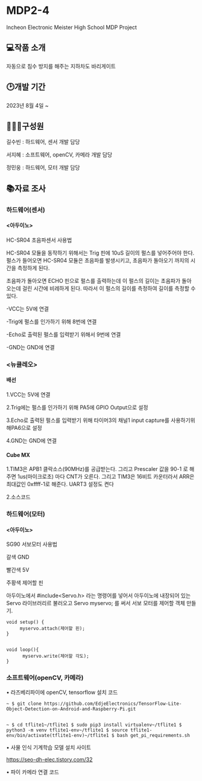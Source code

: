 # MDP2-4

Incheon Electronic Meister High School MDP Project

## 💻작품 소개

자동으로 침수 방지를 해주는 지하차도 바리게이트

## 🕑개발 기간

2023년 8월 4일 ~

## 👩‍👦‍👦구성원

길수빈 : 하드웨어, 센서 개발 담당

서지혜 : 소프트웨어, openCV, 카메라 개발 담당

정민웅 : 하드웨어, 모터 개발 담당

## 📚자료 조사

### 하드웨어(센서)    

#### <아두이노>
HC-SR04 초음파센서 사용법


HC-SR04 모듈을 동작하기 위해서는 Trig 핀에 10uS 길이의 펄스를 넣어주어야 한다. 펄스가 들어오면 HC-SR04 모듈은 초음파를 발생시키고, 초음파가 돌아오기 까지의 시간을 측정하게 된다.


초음파가 돌아오면 ECHO 핀으로 펄스를 출력하는데 이 펄스의 길이는 초음파가 돌아오는데 걸린 시간에 비레하게 된다. 따라서 이 펄스의 길이를 측정하여 길이를 측정할 수 있다.


-VCC는 5V에 연결


-Trig에 펄스를 인가하기 위해 8번에 연결


-Echo로 출력된 펄스를 입력받기 위해서 9번에 연결


-GND는 GND에 연결

### <뉴클레오>

#### 배선

1.VCC는 5V에 연결


2.Trig에는 펄스를 인가하기 위해 PA5에 GPIO Output으로 설정	


3.Echo로 출력된 펄스를 입력받기 위해 타이머3의 채널1 input capture를 사용하기위해PA6으로 설정


4.GND는 GND에 연결

#### Cube MX

1.TIM3은 APB1 클락소스(90MHz)를 공급받는다. 그리고 Prescaler 값을 90-1 로 해주면 1us(마이크로초) 마다 CNT가 오른다. 그리고 TIM3은 16비트 카운터라서 ARR은 최대값인 0xffff-1로 해준다. UART3 설정도 켠다


2.소스코드 
  

### 하드웨어(모터)

#### <아두이노>
SG90 서보모터 사용법


갈색 GND


빨간색 5V


주황색 제어할 핀

아두이노에서 #include<Servo.h> 라는 명령어를 넣어서 아두이노에 내장되어 있는 Servo 라이브러리르 불러오고
Servo myservo;  를 써서 서보 모터를 제어할 객체 만들기.

    
    void setup() {
         myservo.attach(제어할 핀);
    }
    

    void loop(){
          myservo.write(제어할 각도);
    }
    

### 소프트웨어(openCV, 카메라)

• 라즈베리파이에 openCV, tensorflow 설치 코드

    
    ~ $ git clone https://github.com/EdjeElectronics/TensorFlow-Lite-Object-Detection-on-Android-and-Raspberry-Pi.git
   

    ~ $ cd tflite1~/tflite1 $ sudo pip3 install virtualenv~/tflite1 $ python3 -m venv tflite1-env~/tflite1 $ source tflite1-env/bin/activate(tflite1-env)~/tflite1 $ bash get_pi_requirements.sh
   
   
• 사물 인식 기계학습 모델 설치 사이트
   
   <https://seo-dh-elec.tistory.com/32>
   
• 파이 카메라 연결 코드












